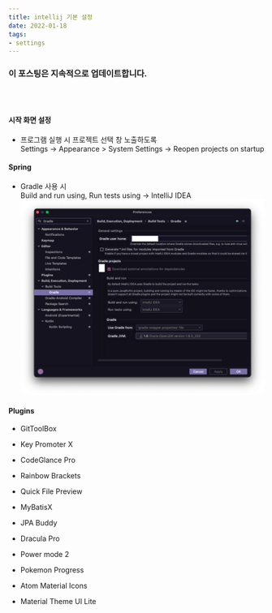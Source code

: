 ```yaml
---
title: intellij 기본 설정
date: 2022-01-18
tags:
- settings
---
```


### 이 포스팅은 지속적으로 업데이트합니다.
<br/>
<br/>

#### 시작 화면 설정
* 프로그램 실행 시 프로젝트 선택 창 노출하도록
  <br/>Settings → Appearance > System Settings → Reopen projects on startup

#### Spring 
* Gradle 사용 시 
  <br/>Build and run using, Run tests using → IntelliJ IDEA
![](screenshot1.png)

#### Plugins
* GitToolBox
* Key Promoter X
* CodeGlance Pro
* Rainbow Brackets
* Quick File Preview

* MyBatisX
* JPA Buddy

* Dracula Pro
* Power mode 2
* Pokemon Progress
* Atom Material Icons
* Material Theme UI Lite

